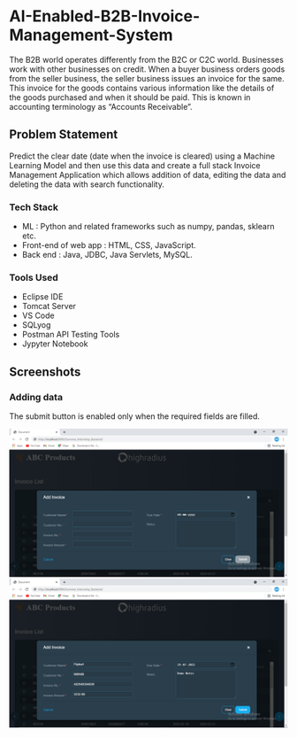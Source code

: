 # AI-Enabled-B2B-Invoice-Management-System

The B2B world operates differently from the B2C or C2C world. Businesses work with other businesses on credit. When a buyer business orders goods from the seller business, the seller
business issues an invoice for the same. This invoice for the goods contains various information like the details of the goods purchased and when it should be paid. This is known in accounting
terminology as “Accounts Receivable”.

## Problem Statement  

Predict the clear date (date when the invoice is cleared) using a Machine Learning Model and then use this data and create a full stack Invoice Management Application which allows addition of data, editing the data
and deleting the data with search functionality.

### Tech Stack
- ML : Python and related frameworks such as numpy, pandas, sklearn etc.
- Front-end of web app : HTML, CSS, JavaScript.
- Back end : Java, JDBC, Java Servlets, MySQL.

### Tools Used 
- Eclipse IDE
- Tomcat Server
- VS Code
- SQLyog
- Postman API Testing Tools
- Jypyter Notebook



## Screenshots

### Adding data

The submit button is enabled only when the required fields are filled.

<img src = "demo images/add_demo1.PNG" /> 
<img src = "demo images/ADD_DEMO2.PNG" /> 
